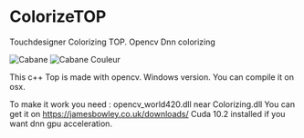 # ColorizeTOP
Touchdesigner Colorizing TOP. Opencv Dnn colorizing

![Cabane](https://github.com/shieman/ColorizeTOP/blob/master/Images/Cabane.jpg)
![Cabane Couleur](https://github.com/shieman/ColorizeTOP/blob/master/Images/Cabane_couleur.jpg)


This c++ Top is made with opencv.
Windows version.
You can compile it on osx.

To make it work you need :
opencv_world420.dll near Colorizing.dll
    You can get it on https://jamesbowley.co.uk/downloads/
Cuda 10.2 installed if you want dnn gpu acceleration.
